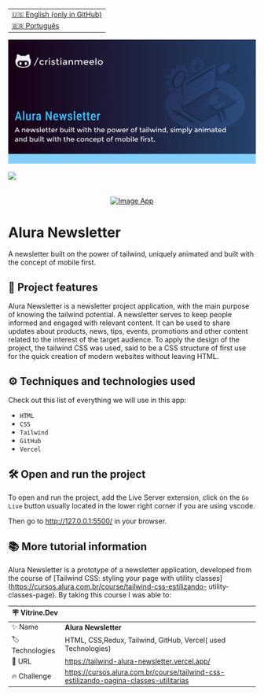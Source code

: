 <table align="right">
  <tr>
    <td>
      <a href="README-EN.md">🇺🇸 English (only in GitHub)</a>
    </td>
  </tr>
  <tr>
    <td>
      <a href="README.md">🇧🇷 Português</a>
    </td>
  </tr>
</table>

![](https://github.com/cristianmeelo/tailwind-alura-newsletter/blob/main/thumbnail-en.png?raw=true)

![](https://github.com/cristianmeelo/tailwind-alura-newsletter/blob/main/thumbnail-mockup.png?raw=true#vitrinedev)

<br/>

<div align="center">
<a href="https://tailwind-alura-newsletter.vercel.app/">
  <img src="https://img.shields.io/badge/-CHECK%20HERE-lightblue"
  alt="Image App" >
</a>
</div>


# Alura Newsletter

A newsletter built on the power of tailwind, uniquely animated and built with the concept of mobile first.


## 🔨 Project features

Alura Newsletter is a newsletter project application, with the main purpose of knowing the tailwind potential. A newsletter serves to keep people informed and engaged with relevant content. It can be used to share updates about products, news, tips, events, promotions and other content related to the interest of the target audience. To apply the design of the project, the tailwind CSS was used, said to be a CSS structure of first use for the quick creation of modern websites without leaving HTML.

## ⚙️ Techniques and technologies used

Check out this list of everything we will use in this app:

- `HTML`
- `CSS`
- `Tailwind`
- `GitHub`
- `Vercel`

## 🛠️ Open and run the project

To open and run the project, add the Live Server extension, click on the `Go Live` button usually located in the lower right corner if you are using vscode.

Then go to http://127.0.0.1:5500/ in your browser.

## 📚 More tutorial information

Alura Newsletter is a prototype of a newsletter application, developed from the course of [Tailwind CSS: styling your page with utility classes](https://cursos.alura.com.br/course/tailwind-css-estilizando- utility-classes-page). By taking this course I was able to:

| :placard: Vitrine.Dev |                                                                                        |
| --------------------- | -------------------------------------------------------------------------------------- |
| :sparkles: Name       | **Alura Newsletter**                                                                   |
| :label: Technologies  | HTML, CSS,Redux, Tailwind, GitHub, Vercel( used Technologies)                          |
| :rocket: URL          | https://tailwind-alura-newsletter.vercel.app/                                          |
| :fire: Challenge      | https://cursos.alura.com.br/course/tailwind-css-estilizando-pagina-classes-utilitarias |
